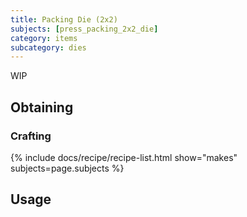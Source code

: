 ```yaml
---
title: Packing Die (2x2)
subjects: [press_packing_2x2_die]
category: items
subcategory: dies
---
```


WIP

Obtaining
---------

### Crafting
{% include docs/recipe/recipe-list.html show="makes" subjects=page.subjects %}

Usage
-----
